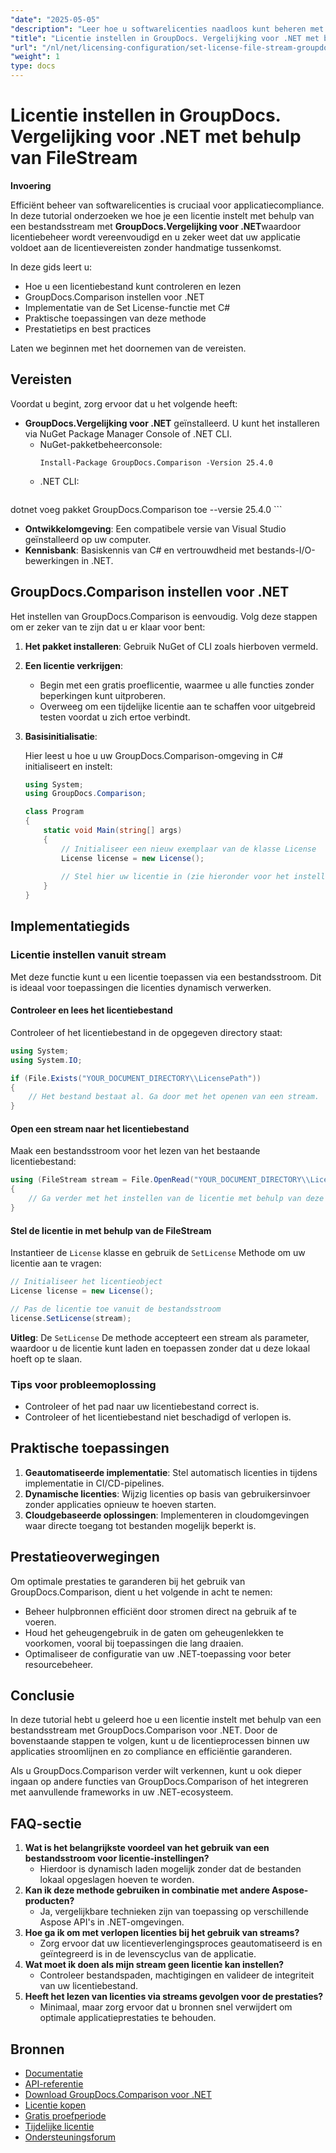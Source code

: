 ```yaml
---
"date": "2025-05-05"
"description": "Leer hoe u softwarelicenties naadloos kunt beheren met GroupDocs.Comparison voor .NET met behulp van bestandsstromen. Deze handleiding biedt codevoorbeelden en best practices."
"title": "Licentie instellen in GroupDocs. Vergelijking voor .NET met behulp van FileStream"
"url": "/nl/net/licensing-configuration/set-license-file-stream-groupdocs-comparison-dotnet/"
"weight": 1
type: docs
---
```

# Licentie instellen in GroupDocs. Vergelijking voor .NET met behulp van FileStream

**Invoering**

Efficiënt beheer van softwarelicenties is cruciaal voor applicatiecompliance. In deze tutorial onderzoeken we hoe je een licentie instelt met behulp van een bestandsstream met **GroupDocs.Vergelijking voor .NET**waardoor licentiebeheer wordt vereenvoudigd en u zeker weet dat uw applicatie voldoet aan de licentievereisten zonder handmatige tussenkomst.

In deze gids leert u:
- Hoe u een licentiebestand kunt controleren en lezen
- GroupDocs.Comparison instellen voor .NET
- Implementatie van de Set License-functie met C#
- Praktische toepassingen van deze methode
- Prestatietips en best practices

Laten we beginnen met het doornemen van de vereisten.

## Vereisten

Voordat u begint, zorg ervoor dat u het volgende heeft:
- **GroupDocs.Vergelijking voor .NET** geïnstalleerd. U kunt het installeren via NuGet Package Manager Console of .NET CLI.
  - NuGet-pakketbeheerconsole:
    ```shell
    Install-Package GroupDocs.Comparison -Version 25.4.0
    ```
  - .NET CLI:
    ```bash
dotnet voeg pakket GroupDocs.Comparison toe --versie 25.4.0
    ```
- **Ontwikkelomgeving**: Een compatibele versie van Visual Studio geïnstalleerd op uw computer.
- **Kennisbank**: Basiskennis van C# en vertrouwdheid met bestands-I/O-bewerkingen in .NET.

## GroupDocs.Comparison instellen voor .NET

Het instellen van GroupDocs.Comparison is eenvoudig. Volg deze stappen om er zeker van te zijn dat u er klaar voor bent:

1. **Het pakket installeren**: Gebruik NuGet of CLI zoals hierboven vermeld.
2. **Een licentie verkrijgen**:
   - Begin met een gratis proeflicentie, waarmee u alle functies zonder beperkingen kunt uitproberen.
   - Overweeg om een tijdelijke licentie aan te schaffen voor uitgebreid testen voordat u zich ertoe verbindt.
3. **Basisinitialisatie**:

    Hier leest u hoe u uw GroupDocs.Comparison-omgeving in C# initialiseert en instelt:

    ```csharp
    using System;
    using GroupDocs.Comparison;

    class Program
    {
        static void Main(string[] args)
        {
            // Initialiseer een nieuw exemplaar van de klasse License
            License license = new License();
            
            // Stel hier uw licentie in (zie hieronder voor het instellen vanuit de stream)
        }
    }
    ```

## Implementatiegids

### Licentie instellen vanuit stream

Met deze functie kunt u een licentie toepassen via een bestandsstroom. Dit is ideaal voor toepassingen die licenties dynamisch verwerken.

#### Controleer en lees het licentiebestand

Controleer of het licentiebestand in de opgegeven directory staat:

```csharp
using System;
using System.IO;

if (File.Exists("YOUR_DOCUMENT_DIRECTORY\\LicensePath"))
{
    // Het bestand bestaat al. Ga door met het openen van een stream.
}
```

#### Open een stream naar het licentiebestand

Maak een bestandsstroom voor het lezen van het bestaande licentiebestand:

```csharp
using (FileStream stream = File.OpenRead("YOUR_DOCUMENT_DIRECTORY\\LicensePath"))
{
    // Ga verder met het instellen van de licentie met behulp van deze stream.
}
```

#### Stel de licentie in met behulp van de FileStream

Instantieer de `License` klasse en gebruik de `SetLicense` Methode om uw licentie aan te vragen:

```csharp
// Initialiseer het licentieobject
License license = new License();

// Pas de licentie toe vanuit de bestandsstroom
license.SetLicense(stream);
```

**Uitleg**: De `SetLicense` De methode accepteert een stream als parameter, waardoor u de licentie kunt laden en toepassen zonder dat u deze lokaal hoeft op te slaan.

### Tips voor probleemoplossing

- Controleer of het pad naar uw licentiebestand correct is.
- Controleer of het licentiebestand niet beschadigd of verlopen is.

## Praktische toepassingen

1. **Geautomatiseerde implementatie**: Stel automatisch licenties in tijdens implementatie in CI/CD-pipelines.
2. **Dynamische licenties**: Wijzig licenties op basis van gebruikersinvoer zonder applicaties opnieuw te hoeven starten.
3. **Cloudgebaseerde oplossingen**: Implementeren in cloudomgevingen waar directe toegang tot bestanden mogelijk beperkt is.

## Prestatieoverwegingen

Om optimale prestaties te garanderen bij het gebruik van GroupDocs.Comparison, dient u het volgende in acht te nemen:
- Beheer hulpbronnen efficiënt door stromen direct na gebruik af te voeren.
- Houd het geheugengebruik in de gaten om geheugenlekken te voorkomen, vooral bij toepassingen die lang draaien.
- Optimaliseer de configuratie van uw .NET-toepassing voor beter resourcebeheer.

## Conclusie

In deze tutorial hebt u geleerd hoe u een licentie instelt met behulp van een bestandsstream met GroupDocs.Comparison voor .NET. Door de bovenstaande stappen te volgen, kunt u de licentieprocessen binnen uw applicaties stroomlijnen en zo compliance en efficiëntie garanderen.

Als u GroupDocs.Comparison verder wilt verkennen, kunt u ook dieper ingaan op andere functies van GroupDocs.Comparison of het integreren met aanvullende frameworks in uw .NET-ecosysteem.

## FAQ-sectie

1. **Wat is het belangrijkste voordeel van het gebruik van een bestandsstroom voor licentie-instellingen?**
   - Hierdoor is dynamisch laden mogelijk zonder dat de bestanden lokaal opgeslagen hoeven te worden.
2. **Kan ik deze methode gebruiken in combinatie met andere Aspose-producten?**
   - Ja, vergelijkbare technieken zijn van toepassing op verschillende Aspose API's in .NET-omgevingen.
3. **Hoe ga ik om met verlopen licenties bij het gebruik van streams?**
   - Zorg ervoor dat uw licentieverlengingsproces geautomatiseerd is en geïntegreerd is in de levenscyclus van de applicatie.
4. **Wat moet ik doen als mijn stream geen licentie kan instellen?**
   - Controleer bestandspaden, machtigingen en valideer de integriteit van uw licentiebestand.
5. **Heeft het lezen van licenties via streams gevolgen voor de prestaties?**
   - Minimaal, maar zorg ervoor dat u bronnen snel verwijdert om optimale applicatieprestaties te behouden.

## Bronnen

- [Documentatie](https://docs.groupdocs.com/comparison/net/)
- [API-referentie](https://reference.groupdocs.com/comparison/net/)
- [Download GroupDocs.Comparison voor .NET](https://releases.groupdocs.com/comparison/net/)
- [Licentie kopen](https://purchase.groupdocs.com/buy)
- [Gratis proefperiode](https://releases.groupdocs.com/comparison/net/)
- [Tijdelijke licentie](https://purchase.groupdocs.com/temporary-license/)
- [Ondersteuningsforum](https://forum.groupdocs.com/c/comparison/)